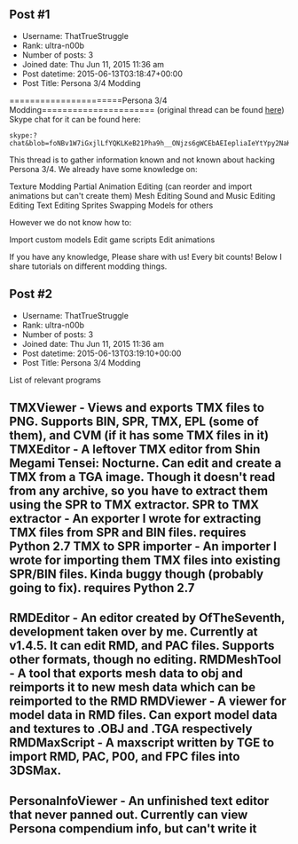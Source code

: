 ## Post #1
- Username: ThatTrueStruggle
- Rank: ultra-n00b
- Number of posts: 3
- Joined date: Thu Jun 11, 2015 11:36 am
- Post datetime: 2015-06-13T03:18:47+00:00
- Post Title: Persona 3/4 Modding

======================Persona 3/4 Modding======================
(original thread can be found [here](http://www.romhacking.net/forum/index.php/topic,16217.0.html))
Skype chat for it can be found here: 
```
skype:?chat&blob=foNBv1W7iGxjlLfYQKLKeB21Pha9h__ONjzs6gWCEbAEIepliaIeYtYpy2NaKzWKxCGq_T4ZfswU6Q
```

This thread is to gather information known and not known about hacking Persona 3/4. We already have some knowledge on:


Texture Modding
Partial Animation Editing (can reorder and import animations but can't create them)
Mesh Editing
Sound and Music Editing
Editing Text
Editing Sprites
Swapping Models for others


However we do not know how to:


Import custom models
Edit game scripts
Edit animations



If you have any knowledge, Please share with us! Every bit counts! Below I share tutorials on different modding things.
## Post #2
- Username: ThatTrueStruggle
- Rank: ultra-n00b
- Number of posts: 3
- Joined date: Thu Jun 11, 2015 11:36 am
- Post datetime: 2015-06-13T03:19:10+00:00
- Post Title: Persona 3/4 Modding

List of relevant programs

TMXViewer - Views and exports TMX files to PNG. Supports BIN, SPR, TMX, EPL (some of them), and CVM (if it has some TMX files in it)
TMXEditor - A leftover TMX editor from Shin Megami Tensei: Nocturne. Can edit and create a TMX from a TGA image. Though it doesn't read from any archive, so you have to extract them using the SPR to TMX extractor.
SPR to TMX extractor - An exporter I wrote for extracting TMX files from SPR and BIN files. requires Python 2.7
TMX to SPR importer - An importer I wrote for importing them TMX files into existing SPR/BIN files. Kinda buggy though (probably going to fix). requires Python 2.7
--------------------------------
RMDEditor - An editor created by OfTheSeventh, development taken over by me. Currently at v1.4.5. It can edit RMD, and PAC files. Supports other formats, though no editing. 
RMDMeshTool - A tool that exports mesh data to obj and reimports it to new mesh data which can be reimported to the RMD
RMDViewer - A viewer for model data in RMD files. Can export model data and textures to .OBJ and .TGA respectively 
RMDMaxScript - A maxscript written by TGE to import RMD, PAC, P00, and FPC files into 3DSMax.
--------------------------------
PersonaInfoViewer - An unfinished text editor that never panned out. Currently can view Persona compendium info, but can't write it
--------------------------------
